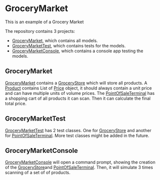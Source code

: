# GroceryMarket
This is an example of a Grocery Market

The repository contains 3 projects:
- [GroceryMarket](<../../GroceryMarket>), which contains all models.
- [GroceryMarketTest](<../../GroceryMarketTest>), which contains tests for the models.
- [GroceryMarketConsole](<../../GroceryMarketConsole>), which contains a console app testing the models.

GroceryMarket
-------------
[GroceryMarket](<../../GroceryMarket>) contains a [GroceryStore](<../../Models/GroceryStore>) which will store all products.
A [Product](<../../Models/Product>) contains List of [Price](<../../Price>) object,
it should always contain a unit price and can have multiple units of volume prices.
The [PointOfSaleTerminal](<../../PointOfSaleTerminal.cs>) has a shopping cart of all products it can scan. Then it can calculate the final total price.

GroceryMarketTest
-----------------
[GroceryMarketTest](<../../GroceryMarketTest>) has 2 test classes.
One for [GroceryStore](<../../Models/GroceryStore>) and another for [PointOfSaleTerminal](<../../PointOfSaleTerminal.cs>).
More test classes might be added in the future.

GroceryMarketConsole
--------------------
[GroceryMarketConsole](<../../GroceryMarketConsole>) will open a command prompt,
showing the creation of the [GroceryStore](<../../Models/GroceryStore>)and [PointOfSaleTerminal](<../../PointOfSaleTerminal.cs>).
Then, it will simulate 3 times scanning of a set of of products.
